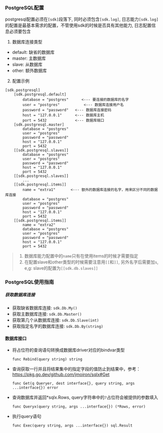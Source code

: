 ### PostgreSQL配置
postgresql配置必须在`[sdk]`段落下, 同时必须包含`[sdk.log]`, 
日志能力`[sdk.log]`的配置是最基本需求的配置，不管使用sdk的时候是否具有其他能力, 日志配置信息必须要包含


1. 数据库连接类型

- default: 缺省的数据库
- master:  主数据库
- slave:   从数据库
- other:   额外数据库

2. 配置示例
```
[sdk.postgresql]
    [sdk.postgresql.default]
        database = "postgres"      <--- 要连接的数据库的名字
        user = "postgres"           <--- 数据库连接用户名
        password = "password"   <--- 数据库连接密码
        host = "127.0.0.1"      <--- 数据库主机
        port = 5432             <--- 数据库端口
    [sdk.postgresql.master]
        database = "postgres"
        user = "postgres"
        password = "password"
        host = "127.0.0.1"
        port = 5432
    [[sdk.postgresql.slaves]]
        database = "postgres"
        user = "postgres"
        password = "password"
        host = "127.0.0.1"
        port = 5432
    [[sdk.postgresql.slaves]]
        ...
    [[sdk.postgresql.items]]
        name = "extra1"       <--- 额外的数据库连接的名字，用来区分不同的数据库连接
        database = "postgres"
        user = "postgres"
        password = "password"
        host = "127.0.0.1"
        port = 5432
    [[sdk.postgresql.items]]
        name = "extra2"
        database = "postgres"
        user = "postgres"
        password = "password"
        host = "127.0.0.1"
        port = 5432
```

> 1. 数据库能力配置中的`name`只有在使用items的时候才需要指定
> 2. 在配置slave和other类型的时候需要注意用`[[`和`]]`, 另外名字后需要加`s`, e,g: slave的配置为`[[sdk.db.slaves]]`
 
### PostgreSQL使用指南

##### 获取数据库连接
- 获取缺省数据库连接: `sdk.Db.My()`
- 获取主数据库连接: `sdk.Db.Master()`
- 获取第几个从数据库连接: `sdk.Db.Slave(int)`
- 获取指定名字的数据库连接: `sdk.Db.By(string)`

#### 数据库接口

- 将占位符的查询语句转换成数据库driver对应的bindvar类型

    `func Rebind(query string) string`

- 查询获取一行并且将结果集中的指定字段的值防止到结果中，参考：https://pkg.go.dev/github.com/jmoiron/sqlx#Get

  `func Get(q Queryer, dest interface{}, query string, args ...interface{}) error`
  
- 查询数据库并返回*sqlx.Rows, query字符串中的`?`占位符会被提供的参数填入
  
  `func Queryx(query string, args ...interface{}) (*Rows, error)`
  
- 执行query语句

    `func Exec(query string, args ...interface{}) sql.Result`
